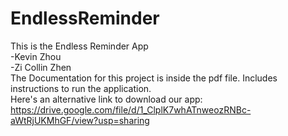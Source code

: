 # EndlessReminder  
This is the Endless Reminder App  
-Kevin Zhou  
-Zi Collin Zhen  
The Documentation for this project is inside the pdf file. Includes instructions to run the application.  
Here's an alternative link to download our app:  
https://drive.google.com/file/d/1_ClplK7whATnweozRNBc-aWtRjUKMhGF/view?usp=sharing
